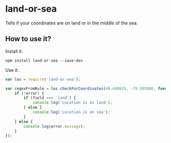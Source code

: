 # land-or-sea

Tells if your coordinates are on land or in the middle of the sea.

## How to use it?

Install it:

```
npm install land-or-sea --save-dev
```

Use it:

```javascript
var los = require('land-or-sea');

var regexFromRule = los.checkForCoordinates(40.440625, -79.995886, function(field, error) {
    if (!error) {
        if (field === 'land') {
            console.log('Location is on land');
        } else {
            console.log('Location is on sea');
        }
    } else {
        console.log(error.message);
    }
});

```
